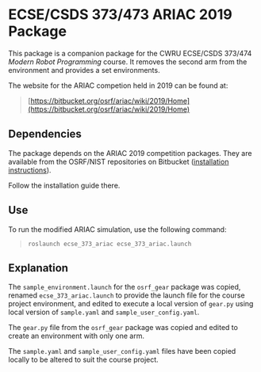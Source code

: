 # ECSE/CSDS 373/473 ARIAC 2019 Package

This package is a companion package for the CWRU ECSE/CSDS 373/474 *Modern Robot Programming* course.  It removes the second arm from the environment and provides a set environments.

The website for the ARIAC competion held in 2019 can be found at:
>  [https://bitbucket.org/osrf/ariac/wiki/2019/Home](https://bitbucket.org/osrf/ariac/wiki/2019/Home)

## Dependencies

The package depends on the ARIAC 2019 competition packages.  They are available from the OSRF/NIST repositories on Bitbucket ([installation instructions](https://bitbucket.org/osrf/ariac/wiki/2019/tutorials/installation)).

Follow the installation guide there.

## Use

To run the modified ARIAC simulation, use the following command:

> `roslaunch ecse_373_ariac ecse_373_ariac.launch`

## Explanation

The `sample_environment.launch` for the `osrf_gear` package was copied, renamed `ecse_373_ariac.launch` to provide the launch file for the course project environment, and edited to execute a local version of `gear.py` using local version of `sample.yaml` and `sample_user_config.yaml`.

The `gear.py` file from the `osrf_gear` package was copied and edited to create an environment with only one arm.

The `sample.yaml` and `sample_user_config.yaml` files have been copied locally to be altered to suit the course project.
